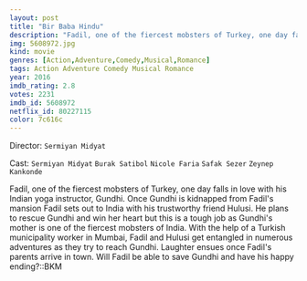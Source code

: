 ```yaml
---
layout: post
title: "Bir Baba Hindu"
description: "Fadil, one of the fiercest mobsters of Turkey, one day falls in love with his Indian yoga instructor, Gundhi. Once Gundhi is kidnapped from Fadil's mansion Fadil sets out to India with his trustworthy friend Hulusi. He plans to rescue Gundhi and win her heart but this is a tough job as Gundhi's mother is one of the fiercest mobsters of India. With the help of a Turkish municipality worker in Mumbai, Fadil and Hulusi get e.."
img: 5608972.jpg
kind: movie
genres: [Action,Adventure,Comedy,Musical,Romance]
tags: Action Adventure Comedy Musical Romance 
year: 2016
imdb_rating: 2.8
votes: 2231
imdb_id: 5608972
netflix_id: 80227115
color: 7c616c
---
```

Director: `Sermiyan Midyat`  

Cast: `Sermiyan Midyat` `Burak Satibol` `Nicole Faria` `Safak Sezer` `Zeynep Kankonde` 

Fadil, one of the fiercest mobsters of Turkey, one day falls in love with his Indian yoga instructor, Gundhi. Once Gundhi is kidnapped from Fadil's mansion Fadil sets out to India with his trustworthy friend Hulusi. He plans to rescue Gundhi and win her heart but this is a tough job as Gundhi's mother is one of the fiercest mobsters of India. With the help of a Turkish municipality worker in Mumbai, Fadil and Hulusi get entangled in numerous adventures as they try to reach Gundhi. Laughter ensues once Fadil's parents arrive in town. Will Fadil be able to save Gundhi and have his happy ending?::BKM